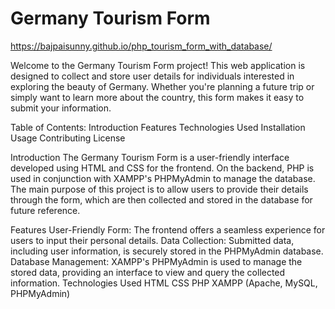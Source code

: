 # Germany Tourism Form

https://bajpaisunny.github.io/php_tourism_form_with_database/

Welcome to the Germany Tourism Form project! This web application is designed to collect and store user details for individuals interested in exploring the beauty of Germany. Whether you're planning a future trip or simply want to learn more about the country, this form makes it easy to submit your information.

Table of Contents:
Introduction
Features
Technologies Used
Installation
Usage
Contributing
License


Introduction
The Germany Tourism Form is a user-friendly interface developed using HTML and CSS for the frontend. On the backend, PHP is used in conjunction with XAMPP's PHPMyAdmin to manage the database. The main purpose of this project is to allow users to provide their details through the form, which are then collected and stored in the database for future reference.

Features
User-Friendly Form: The frontend offers a seamless experience for users to input their personal details.
Data Collection: Submitted data, including user information, is securely stored in the PHPMyAdmin database.
Database Management: XAMPP's PHPMyAdmin is used to manage the stored data, providing an interface to view and query the collected information.
Technologies Used
HTML
CSS
PHP
XAMPP (Apache, MySQL, PHPMyAdmin)
